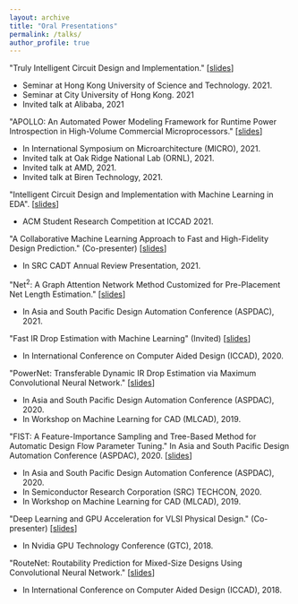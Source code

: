 ```yaml
---
layout: archive
title: "Oral Presentations"
permalink: /talks/
author_profile: true
---
```


"Truly Intelligent Circuit Design and Implementation." [[slides](http://zhiyaoxie.github.io/files/21_HKUST.pdf)]
* Seminar at Hong Kong University of Science and Technology. 2021.
* Seminar at City University of Hong Kong. 2021
* Invited talk at Alibaba, 2021

"APOLLO: An Automated Power Modeling Framework for Runtime Power Introspection in High-Volume Commercial Microprocessors." [[slides](http://zhiyaoxie.github.io/files/21_APOLLO.pdf)]
* In International Symposium on Microarchitecture (MICRO), 2021.
* Invited talk at Oak Ridge National Lab (ORNL), 2021.
* Invited talk at AMD, 2021.
* Invited talk at Biren Technology, 2021.

"Intelligent Circuit Design and Implementation with Machine Learning in EDA". [[slides](http://zhiyaoxie.github.io/files/21_SRC_ICCAD.pdf)]
* ACM Student Research Competition at ICCAD 2021.

"A Collaborative Machine Learning Approach to Fast and High-Fidelity Design Prediction." (Co-presenter) [[slides](http://zhiyaoxie.github.io/files/21_SRC.pdf)]
* In SRC CADT Annual Review Presentation, 2021.

"Net$^2$: A Graph Attention Network Method Customized for Pre-Placement Net Length Estimation." [[slides](http://zhiyaoxie.github.io/files/21_Net2.pdf)]
* In Asia and South Pacific Design Automation Conference (ASPDAC), 2021.

"Fast IR Drop Estimation with Machine Learning" (Invited) [[slides](http://zhiyaoxie.github.io/files/20_IR_drop.pdf)]
* In International Conference on Computer Aided Design (ICCAD), 2020.

"PowerNet: Transferable Dynamic IR Drop Estimation via Maximum Convolutional Neural Network." [[slides](http://zhiyaoxie.github.io/files/20_PowerNet.pdf)]
* In Asia and South Pacific Design Automation Conference (ASPDAC), 2020.
* In Workshop on Machine Learning for CAD (MLCAD), 2019.

"FIST: A Feature-Importance Sampling and Tree-Based Method for Automatic Design Flow Parameter Tuning." In Asia and South Pacific Design Automation Conference (ASPDAC), 2020. [[slides](http://zhiyaoxie.github.io/files/20_FIST.pdf)]
* In Asia and South Pacific Design Automation Conference (ASPDAC), 2020.
* In Semiconductor Research Corporation (SRC) TECHCON, 2020.
* In Workshop on Machine Learning for CAD (MLCAD), 2019.

"Deep Learning and GPU Acceleration for VLSI Physical Design." (Co-presenter) [[slides](http://zhiyaoxie.github.io/files/19_GTC.pdf)]
* In Nvidia GPU Technology Conference (GTC), 2018.

"RouteNet: Routability Prediction for Mixed-Size Designs Using Convolutional Neural Network." [[slides](http://zhiyaoxie.github.io/files/18_RouteNet.pdf)]
* In International Conference on Computer Aided Design (ICCAD), 2018.



